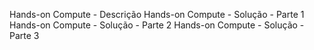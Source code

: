 Hands-on Compute - Descrição
    Hands-on Compute - Solução - Parte 1
    Hands-on Compute - Solução - Parte 2
    Hands-on Compute - Solução - Parte 3